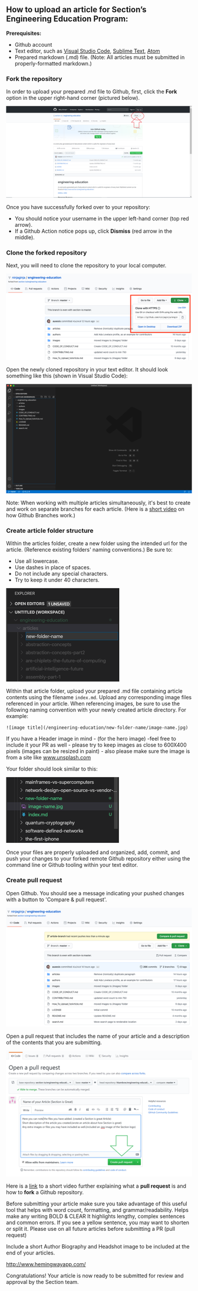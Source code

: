 ## How to upload an article for Section’s Engineering Education Program:

**Prerequisites:**
- Github account
- Text editor, such as [Visual Studio Code](https://code.visualstudio.com/), [Sublime Text](https://www.sublimetext.com/), [Atom](https://atom.io/)
- Prepared markdown (.md) file. (Note: All articles must be submitted in properly-formatted markdown.) 

### Fork the repository
In order to upload your prepared .md file to Github, first, click the **Fork** option in the upper right-hand corner (pictured below).

![Fork Image](/images/fork_image.png)

Once you have successfully forked over to your repository:
- You should notice your username in the upper left-hand corner (top red arrow).
- If a Github Action notice pops up, click **Dismiss** (red arrow in the middle).

### Clone the forked repository
Next, you will need to clone the repository to your local computer.

![clone repository](/images/clone-repository.png)

Open the newly cloned repository in your text editor. It should look something like this (shown in Visual Studio Code):

![repository text editor](/images/repository-text-editor.png)

Note: When working with multiple articles simultaneously, it's best to create and work on separate branches for each article. (Here is a [short video](https://www.youtube.com/watch?v=oPpnCh7InLY&t=577s) on how Github Branches work.)

### Create article folder structure
Within the articles folder, create a new folder using the intended url for the article. (Reference existing folders' naming conventions.) Be sure to:
- Use all lowercase.
- Use dashes in place of spaces.
- Do not include any special characters.
- Try to keep it under 40 characters.

![create article folder](/images/create-article-folder.png)

Within that article folder, upload your prepared .md file containing article contents using the filename `index.md`. Upload any corresponding image files referenced in your article. When referencing images, be sure to use the following naming convention with your newly created article directory. For example: 
```
![image title](/engineering-education/new-folder-name/image-name.jpg)
```
If you have a Header image in mind - (for the hero image) -feel free to include it your PR as well - please try to keep images as close to 600X400 pixels (images can be resized in paint) - also please make sure the image is from a site like www.unsplash.com

Your folder should look similar to this:

![folder contents](/images/folder-contents.png)

Once your files are properly uploaded and organized, add, commit, and push your changes to your forked remote Github repository either using the command line or Github tooling within your text editor.

### Create pull request
Open Github. You should see a message indicating your pushed changes with a button to 'Compare & pull request'.

![compare pull request](/images/compare-pull-request.png)

Open a pull request that includes the name of your article and a description of the contents that you are submitting.

![OpenPR_image](/images/openPR_image2_.PNG)

Here is a [link](https://www.youtube.com/watch?v=nT8KGYVurIU&t=47s) to a short video further explaining what a **pull request** is and how to **fork** a Github repository.

Before submitting your article make sure you take advantage of this useful tool that helps with word count, formatting, and grammar/readability.
Helps make any writing BOLD & CLEAR
It highlights lengthy, complex sentences and common errors. If you see a yellow sentence, you may want to shorten or split it.
Please use on all future articles before submitting a PR (pull request)

Include a short Author Biography and Headshot image to be included at the end of your articles.

http://www.hemingwayapp.com/

Congratulations! Your article is now ready to be submitted for review and approval by the Section team.

